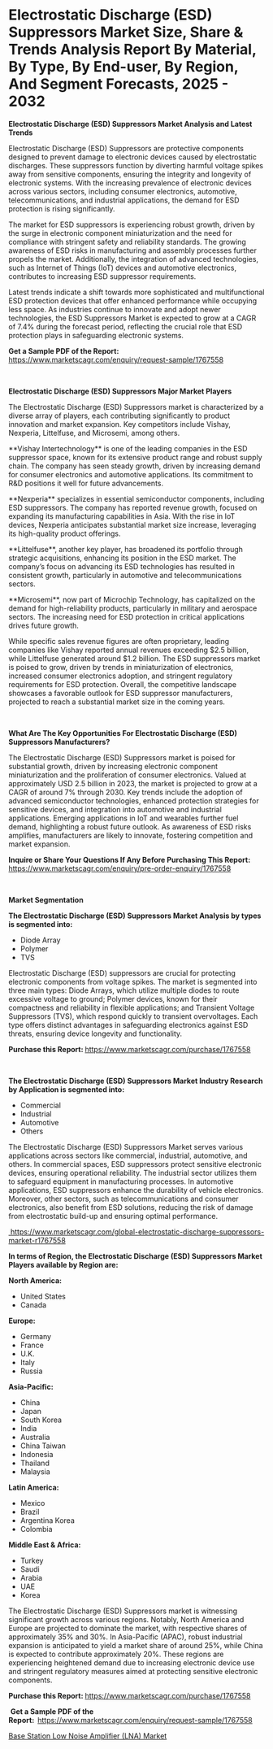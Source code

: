 <p><h1>Electrostatic Discharge (ESD) Suppressors Market Size, Share & Trends Analysis Report By Material, By Type, By End-user, By Region, And Segment Forecasts, 2025 - 2032</h1></p><p><strong>Electrostatic Discharge (ESD) Suppressors Market Analysis and Latest Trends</strong></p>
<p><p>Electrostatic Discharge (ESD) Suppressors are protective components designed to prevent damage to electronic devices caused by electrostatic discharges. These suppressors function by diverting harmful voltage spikes away from sensitive components, ensuring the integrity and longevity of electronic systems. With the increasing prevalence of electronic devices across various sectors, including consumer electronics, automotive, telecommunications, and industrial applications, the demand for ESD protection is rising significantly.</p><p>The market for ESD suppressors is experiencing robust growth, driven by the surge in electronic component miniaturization and the need for compliance with stringent safety and reliability standards. The growing awareness of ESD risks in manufacturing and assembly processes further propels the market. Additionally, the integration of advanced technologies, such as Internet of Things (IoT) devices and automotive electronics, contributes to increasing ESD suppressor requirements.</p><p>Latest trends indicate a shift towards more sophisticated and multifunctional ESD protection devices that offer enhanced performance while occupying less space. As industries continue to innovate and adopt newer technologies, the ESD Suppressors Market is expected to grow at a CAGR of 7.4% during the forecast period, reflecting the crucial role that ESD protection plays in safeguarding electronic systems.</p></p>
<p><strong>Get a Sample PDF of the Report:&nbsp;</strong> <a href="https://www.marketscagr.com/enquiry/request-sample/1767558?utm_campaign=2635&utm_medium=2&utm_source=Github&utm_content=ia&utm_term=06042025&utm_id=electrostatic-discharge-esd-suppressors">https://www.marketscagr.com/enquiry/request-sample/1767558</a></p>
<p>&nbsp;</p>
<p><strong>Electrostatic Discharge (ESD) Suppressors Major Market Players</strong></p>
<p><p>The Electrostatic Discharge (ESD) Suppressors market is characterized by a diverse array of players, each contributing significantly to product innovation and market expansion. Key competitors include Vishay, Nexperia, Littelfuse, and Microsemi, among others. </p><p>**Vishay Intertechnology** is one of the leading companies in the ESD suppressor space, known for its extensive product range and robust supply chain. The company has seen steady growth, driven by increasing demand for consumer electronics and automotive applications. Its commitment to R&D positions it well for future advancements.</p><p>**Nexperia** specializes in essential semiconductor components, including ESD suppressors. The company has reported revenue growth, focused on expanding its manufacturing capabilities in Asia. With the rise in IoT devices, Nexperia anticipates substantial market size increase, leveraging its high-quality product offerings.</p><p>**Littelfuse**, another key player, has broadened its portfolio through strategic acquisitions, enhancing its position in the ESD market. The company’s focus on advancing its ESD technologies has resulted in consistent growth, particularly in automotive and telecommunications sectors.</p><p>**Microsemi**, now part of Microchip Technology, has capitalized on the demand for high-reliability products, particularly in military and aerospace sectors. The increasing need for ESD protection in critical applications drives future growth.</p><p>While specific sales revenue figures are often proprietary, leading companies like Vishay reported annual revenues exceeding $2.5 billion, while Littelfuse generated around $1.2 billion. The ESD suppressors market is poised to grow, driven by trends in miniaturization of electronics, increased consumer electronics adoption, and stringent regulatory requirements for ESD protection. Overall, the competitive landscape showcases a favorable outlook for ESD suppressor manufacturers, projected to reach a substantial market size in the coming years.</p></p>
<p>&nbsp;</p>
<p><strong>What Are The Key Opportunities For Electrostatic Discharge (ESD) Suppressors Manufacturers?</strong></p>
<p><p>The Electrostatic Discharge (ESD) Suppressors market is poised for substantial growth, driven by increasing electronic component miniaturization and the proliferation of consumer electronics. Valued at approximately USD 2.5 billion in 2023, the market is projected to grow at a CAGR of around 7% through 2030. Key trends include the adoption of advanced semiconductor technologies, enhanced protection strategies for sensitive devices, and integration into automotive and industrial applications. Emerging applications in IoT and wearables further fuel demand, highlighting a robust future outlook. As awareness of ESD risks amplifies, manufacturers are likely to innovate, fostering competition and market expansion.</p></p>
<p><strong>Inquire or Share Your Questions If Any Before Purchasing This Report:</strong> <a href="https://www.marketscagr.com/enquiry/pre-order-enquiry/1767558?utm_campaign=2635&utm_medium=2&utm_source=Github&utm_content=ia&utm_term=06042025&utm_id=electrostatic-discharge-esd-suppressors">https://www.marketscagr.com/enquiry/pre-order-enquiry/1767558</a></p>
<p>&nbsp;</p>
<p><strong>Market Segmentation</strong></p>
<p><strong>The Electrostatic Discharge (ESD) Suppressors Market Analysis by types is segmented into:</strong></p>
<p><ul><li>Diode Array</li><li>Polymer</li><li>TVS</li></ul></p>
<p><p>Electrostatic Discharge (ESD) suppressors are crucial for protecting electronic components from voltage spikes. The market is segmented into three main types: Diode Arrays, which utilize multiple diodes to route excessive voltage to ground; Polymer devices, known for their compactness and reliability in flexible applications; and Transient Voltage Suppressors (TVS), which respond quickly to transient overvoltages. Each type offers distinct advantages in safeguarding electronics against ESD threats, ensuring device longevity and functionality.</p></p>
<p><strong>Purchase this Report:&nbsp;</strong><a href="https://www.marketscagr.com/purchase/1767558?utm_campaign=2635&utm_medium=2&utm_source=Github&utm_content=ia&utm_term=06042025&utm_id=electrostatic-discharge-esd-suppressors">https://www.marketscagr.com/purchase/1767558</a></p>
<p>&nbsp;</p>
<p><strong>The Electrostatic Discharge (ESD) Suppressors Market Industry Research by Application is segmented into:</strong></p>
<p><ul><li>Commercial</li><li>Industrial</li><li>Automotive</li><li>Others</li></ul></p>
<p><p>The Electrostatic Discharge (ESD) Suppressors Market serves various applications across sectors like commercial, industrial, automotive, and others. In commercial spaces, ESD suppressors protect sensitive electronic devices, ensuring operational reliability. The industrial sector utilizes them to safeguard equipment in manufacturing processes. In automotive applications, ESD suppressors enhance the durability of vehicle electronics. Moreover, other sectors, such as telecommunications and consumer electronics, also benefit from ESD solutions, reducing the risk of damage from electrostatic build-up and ensuring optimal performance.</p></p>
<p><a href="https://www.marketscagr.com/global-electrostatic-discharge-suppressors-market-r1767558?utm_campaign=2635&utm_medium=2&utm_source=Github&utm_content=ia&utm_term=06042025&utm_id=electrostatic-discharge-esd-suppressors">&nbsp;https://www.marketscagr.com/global-electrostatic-discharge-suppressors-market-r1767558</a></p>
<p><strong>In terms of Region, the Electrostatic Discharge (ESD) Suppressors Market Players available by Region are:</strong></p>
<p>
    <p> <strong> North America: </strong>
        <ul>
            <li>United States</li>
            <li>Canada</li>
        </ul>
        </p> 
    <p> <strong> Europe: </strong>
        <ul>
            <li>Germany</li>
            <li>France</li>
            <li>U.K.</li>
            <li>Italy</li>
            <li>Russia</li>
        </ul>
        </p> 
    <p> <strong> Asia-Pacific: </strong>
        <ul>
            <li>China</li>
            <li>Japan</li>
            <li>South Korea</li>
            <li>India</li>
            <li>Australia</li>
            <li>China Taiwan</li>
            <li>Indonesia</li>
            <li>Thailand</li>
            <li>Malaysia</li>
        </ul>
        </p> 
    <p> <strong> Latin America: </strong>
        <ul>
            <li>Mexico</li>
            <li>Brazil</li>
            <li>Argentina Korea</li>
            <li>Colombia</li>
        </ul>
        </p> 
    <p> <strong> Middle East & Africa: </strong>
        <ul>
            <li>Turkey</li>
            <li>Saudi</li>
            <li>Arabia</li>
            <li>UAE</li>
            <li>Korea</li>
        </ul>
    </p>
    </p>
<p><p>The Electrostatic Discharge (ESD) Suppressors market is witnessing significant growth across various regions. Notably, North America and Europe are projected to dominate the market, with respective shares of approximately 35% and 30%. In Asia-Pacific (APAC), robust industrial expansion is anticipated to yield a market share of around 25%, while China is expected to contribute approximately 20%. These regions are experiencing heightened demand due to increasing electronic device use and stringent regulatory measures aimed at protecting sensitive electronic components.</p></p>
<p><strong>Purchase this Report: </strong><a href="https://www.marketscagr.com/purchase/1767558?utm_campaign=2635&utm_medium=2&utm_source=Github&utm_content=ia&utm_term=06042025&utm_id=electrostatic-discharge-esd-suppressors">https://www.marketscagr.com/purchase/1767558</a></p>
<p>&nbsp;<strong>Get a Sample PDF of the Report:&nbsp;&nbsp;</strong><a href="https://www.marketscagr.com/enquiry/request-sample/1767558?utm_campaign=2635&utm_medium=2&utm_source=Github&utm_content=ia&utm_term=06042025&utm_id=electrostatic-discharge-esd-suppressors">https://www.marketscagr.com/enquiry/request-sample/1767558</a></p>
<p><strong></strong></p>
<p><p><a href="https://github.com/phephezxnf/Market-Research-Report-List-1/blob/main/base-station-low-noise-amplifier-lna-market.md?utm_campaign=2635&utm_medium=2&utm_source=Github&utm_content=ia&utm_term=06042025&utm_id=electrostatic-discharge-esd-suppressors">Base Station Low Noise Amplifier (LNA) Market</a></p></p>